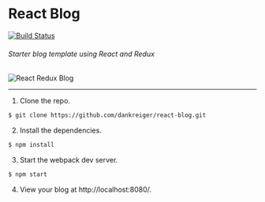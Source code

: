 # React Blog

[![Build Status](https://travis-ci.org/dankreiger/react-blog.svg?branch=master)](https://travis-ci.org/dankreiger/react-blog)

###### Starter blog template using React and Redux

![React Redux Blog](https://i.imgflip.com/1acuvp.gif)

***


1. Clone the repo.
```bash
$ git clone https://github.com/dankreiger/react-blog.git
```

2. Install the dependencies.
```bash
$ npm install
```

3. Start the webpack dev server.
```bash
$ npm start
```

4. View your blog at http://localhost:8080/.
